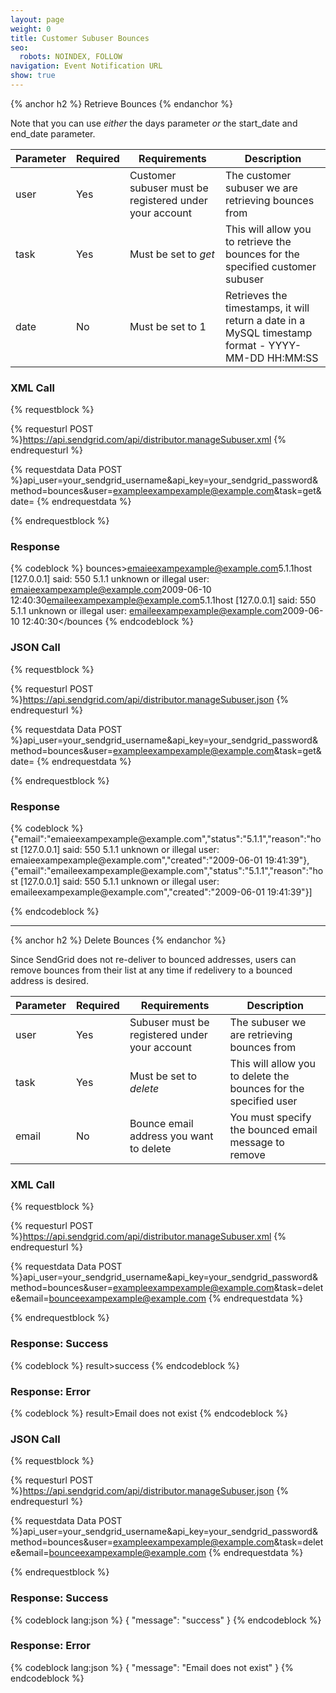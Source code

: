 ```yaml
---
layout: page
weight: 0
title: Customer Subuser Bounces
seo:
  robots: NOINDEX, FOLLOW
navigation: Event Notification URL
show: true
---
```


{% anchor h2 %}
Retrieve Bounces 
{% endanchor %}

Note that you can use *either* the days parameter *or* the start_date and end_date parameter.

<table class="table table-bordered table-striped">
   <thead>
      <tr>
         <th>Parameter</th>
         <th>Required</th>
         <th>Requirements</th>
         <th>Description</th>
      </tr>
   </thead>
   <tbody>
      <tr>
         <td>user</td>
         <td>Yes</td>
         <td>Customer subuser must be registered under your account</td>
         <td>The customer subuser we are retrieving bounces from</td>
      </tr>
      <tr>
         <td>task</td>
         <td>Yes</td>
         <td>
            Must be set to
            <em>get</em>
         </td>
         <td>This will allow you to retrieve the bounces for the specified customer subuser</td>
      </tr>
      <tr>
         <td>date</td>
         <td>No</td>
         <td>Must be set to 1</td>
         <td>Retrieves the timestamps, it will return a date in a MySQL timestamp format - YYYY-MM-DD HH:MM:SS</td>
      </tr>
   </tbody>
</table>

### XML Call

{% requestblock %}

  {% requesturl POST %}https://api.sendgrid.com/api/distributor.manageSubuser.xml
  {% endrequesturl %}

  {% requestdata Data POST %}api_user=your_sendgrid_username&api_key=your_sendgrid_password&method=bounces&user=exampleexampexample@example.com&task=get&date=
  {% endrequestdata %}

{% endrequestblock %}

### Response

{% codeblock %}
bounces><bounce><email>emaieexampexample@example.com</email><status>5.1.1</status><reason>host [127.0.0.1] said: 550 5.1.1 unknown or illegal user: emaieexampexample@example.com</reason><created>2009-06-10 12:40:30</created></bounce><bounce><email>emaileexampexample@example.com</email><status>5.1.1</status><reason>host [127.0.0.1] said: 550 5.1.1 unknown or illegal user: emaileexampexample@example.com</reason><created>2009-06-10 12:40:30</created></bounce></bounces
{% endcodeblock %}
<h3>JSON Call</h3>
      
{% requestblock %}
        
  {% requesturl POST %}https://api.sendgrid.com/api/distributor.manageSubuser.json
  {% endrequesturl %}
        
  {% requestdata Data POST %}api_user=your_sendgrid_username&amp;api_key=your_sendgrid_password&amp;method=bounces&amp;user=exampleexampexample@example.com&amp;task=get&amp;date=
  {% endrequestdata %}
      
{% endrequestblock %}

<h3>Response</h3>
{% codeblock %}
{"email":"emaieexampexample@example.com","status":"5.1.1","reason":"host [127.0.0.1] said: 550 5.1.1 unknown or illegal user: emaieexampexample@example.com","created":"2009-06-01 19:41:39"},{"email":"emaileexampexample@example.com","status":"5.1.1","reason":"host [127.0.0.1] said: 550 5.1.1 unknown or illegal user: emaileexampexample@example.com","created":"2009-06-01 19:41:39"}]

{% endcodeblock %}

* * * * *

{% anchor h2 %}
Delete Bounces 
{% endanchor %}

Since SendGrid does not re-deliver to bounced addresses, users can remove bounces from their list at any time if redelivery to a bounced address is desired.

<table class="table table-bordered table-striped">
   <thead>
      <tr>
         <th>Parameter</th>
         <th>Required</th>
         <th>Requirements</th>
         <th>Description</th>
      </tr>
   </thead>
   <tbody>
      <tr>
         <td>user</td>
         <td>Yes</td>
         <td>Subuser must be registered under your account</td>
         <td>The subuser we are retrieving bounces from</td>
      </tr>
      <tr>
         <td>task</td>
         <td>Yes</td>
         <td>
            Must be set to
            <em>delete</em>
         </td>
         <td>This will allow you to delete the bounces for the specified user</td>
      </tr>
      <tr>
         <td>email</td>
         <td>No</td>
         <td>Bounce email address you want to delete</td>
         <td>You must specify the bounced email message to remove</td>
      </tr>
   </tbody>
</table>

### XML Call

{% requestblock %}

  {% requesturl POST %}https://api.sendgrid.com/api/distributor.manageSubuser.xml
  {% endrequesturl %}

  {% requestdata Data POST %}api_user=your_sendgrid_username&api_key=your_sendgrid_password&method=bounces&user=exampleexampexample@example.com&task=delete&email=bounceexampexample@example.com
  {% endrequestdata %}

{% endrequestblock %}

### Response: Success

{% codeblock %}
result><message>success</message></result>
{% endcodeblock %}
<h3>Response: Error</h3>
{% codeblock %}
result><message>Email does not exist</message></result>
{% endcodeblock %}

### JSON Call

{% requestblock %}

  {% requesturl POST %}https://api.sendgrid.com/api/distributor.manageSubuser.json
  {% endrequesturl %}

  {% requestdata Data POST %}api_user=your_sendgrid_username&api_key=your_sendgrid_password&method=bounces&user=exampleexampexample@example.com&task=delete&email=bounceexampexample@example.com
  {% endrequestdata %}

{% endrequestblock %}

### Response: Success

{% codeblock lang:json %}
{
  "message": "success"
}
{% endcodeblock %}

### Response: Error

{% codeblock lang:json %}
{
  "message": "Email does not exist"
}
{% endcodeblock %}
